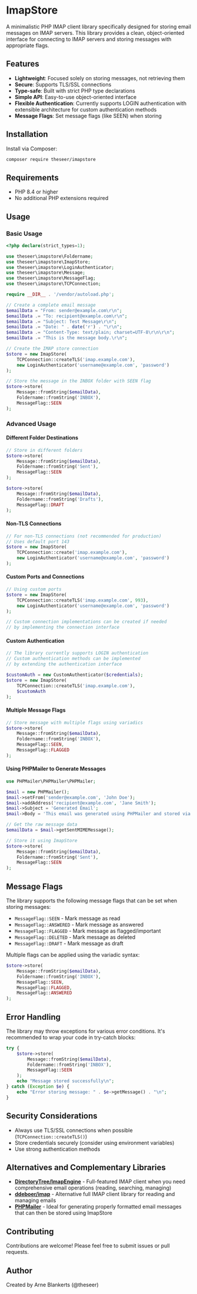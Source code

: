 # ImapStore

A minimalistic PHP IMAP client library specifically designed for storing email messages on IMAP servers. This library provides a clean, object-oriented interface for connecting to IMAP servers and storing messages with appropriate flags.

## Features

- **Lightweight**: Focused solely on storing messages, not retrieving them
- **Secure**: Supports TLS/SSL connections
- **Type-safe**: Built with strict PHP type declarations
- **Simple API**: Easy-to-use object-oriented interface
- **Flexible Authentication**: Currently supports LOGIN authentication with extensible architecture for custom authentication methods
- **Message Flags**: Set message flags (like SEEN) when storing

## Installation

Install via Composer:

```bash
composer require theseer/imapstore
```

## Requirements

- PHP 8.4 or higher
- No additional PHP extensions required

## Usage

### Basic Usage

```php
<?php declare(strict_types=1);

use theseer\imapstore\Foldername;
use theseer\imapstore\ImapStore;
use theseer\imapstore\LoginAuthenticator;
use theseer\imapstore\Message;
use theseer\imapstore\MessageFlag;
use theseer\imapstore\TCPConnection;

require __DIR__ . '/vendor/autoload.php';

// Create a complete email message
$emailData = "From: sender@example.com\r\n";
$emailData .= "To: recipient@example.com\r\n";
$emailData .= "Subject: Test Message\r\n";
$emailData .= "Date: " . date('r') . "\r\n";
$emailData .= "Content-Type: text/plain; charset=UTF-8\r\n\r\n";
$emailData .= "This is the message body.\r\n";

// Create the IMAP store connection
$store = new ImapStore(
    TCPConnection::createTLS('imap.example.com'),
    new LoginAuthenticator('username@example.com', 'password')
);

// Store the message in the INBOX folder with SEEN flag
$store->store(
    Message::fromString($emailData),
    Foldername::fromString('INBOX'),
    MessageFlag::SEEN
);
```

### Advanced Usage

#### Different Folder Destinations

```php
// Store in different folders
$store->store(
    Message::fromString($emailData),
    Foldername::fromString('Sent'),
    MessageFlag::SEEN
);

$store->store(
    Message::fromString($emailData),
    Foldername::fromString('Drafts'),
    MessageFlag::DRAFT
);
```

#### Non-TLS Connections

```php
// For non-TLS connections (not recommended for production)
// Uses default port 143
$store = new ImapStore(
    TCPConnection::create('imap.example.com'),
    new LoginAuthenticator('username@example.com', 'password')
);
```

#### Custom Ports and Connections

```php
// Using custom ports
$store = new ImapStore(
    TCPConnection::createTLS('imap.example.com', 993),
    new LoginAuthenticator('username@example.com', 'password')
);

// Custom connection implementations can be created if needed
// by implementing the connection interface
```

#### Custom Authentication

```php
// The library currently supports LOGIN authentication
// Custom authentication methods can be implemented
// by extending the authentication interface

$customAuth = new CustomAuthenticator($credentials);
$store = new ImapStore(
    TCPConnection::createTLS('imap.example.com'),
    $customAuth
);
```

#### Multiple Message Flags

```php
// Store message with multiple flags using variadics
$store->store(
    Message::fromString($emailData),
    Foldername::fromString('INBOX'),
    MessageFlag::SEEN,
    MessageFlag::FLAGGED
);
```

#### Using PHPMailer to Generate Messages

```php
use PHPMailer\PHPMailer\PHPMailer;

$mail = new PHPMailer();
$mail->setFrom('sender@example.com', 'John Doe');
$mail->addAddress('recipient@example.com', 'Jane Smith');
$mail->Subject = 'Generated Email';
$mail->Body = 'This email was generated using PHPMailer and stored via ImapStore.';

// Get the raw message data
$emailData = $mail->getSentMIMEMessage();

// Store it using ImapStore
$store->store(
    Message::fromString($emailData),
    Foldername::fromString('Sent'),
    MessageFlag::SEEN
);
```

## Message Flags

The library supports the following message flags that can be set when storing messages:

- `MessageFlag::SEEN` - Mark message as read
- `MessageFlag::ANSWERED` - Mark message as answered  
- `MessageFlag::FLAGGED` - Mark message as flagged/important
- `MessageFlag::DELETED` - Mark message as deleted
- `MessageFlag::DRAFT` - Mark message as draft

Multiple flags can be applied using the variadic syntax:

```php
$store->store(
    Message::fromString($emailData),
    Foldername::fromString('INBOX'),
    MessageFlag::SEEN,
    MessageFlag::FLAGGED,
    MessageFlag::ANSWERED
);
```

## Error Handling

The library may throw exceptions for various error conditions. It's recommended to wrap your code in try-catch blocks:

```php
try {
    $store->store(
        Message::fromString($emailData),
        Foldername::fromString('INBOX'),
        MessageFlag::SEEN
    );
    echo "Message stored successfully\n";
} catch (Exception $e) {
    echo "Error storing message: " . $e->getMessage() . "\n";
}
```

## Security Considerations

- Always use TLS/SSL connections when possible (`TCPConnection::createTLS()`)
- Store credentials securely (consider using environment variables)
- Use strong authentication methods

## Alternatives and Complementary Libraries

- **[DirectoryTree/ImapEngine](https://packagist.org/packages/directorytree/imapengine)** - Full-featured IMAP client when you need comprehensive email operations (reading, searching, managing)
- **[ddeboer/imap](https://github.com/ddeboer/imap)** - Alternative full IMAP client library for reading and managing emails
- **[PHPMailer](https://github.com/PHPMailer/PHPMailer)** - Ideal for generating properly formatted email messages that can then be stored using ImapStore

## Contributing

Contributions are welcome! Please feel free to submit issues or pull requests.

## Author

Created by Arne Blankerts (@theseer)
